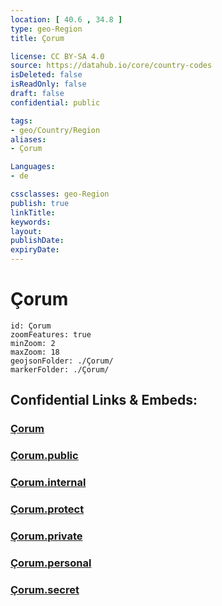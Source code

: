 ```yaml
---
location: [ 40.6 , 34.8 ] 
type: geo-Region
title: Çorum

license: CC BY-SA 4.0
source: https://datahub.io/core/country-codes
isDeleted: false
isReadOnly: false
draft: false
confidential: public

tags:
- geo/Country/Region
aliases:
- Çorum

Languages:
- de

cssclasses: geo-Region
publish: true
linkTitle: 
keywords: 
layout: 
publishDate: 
expiryDate: 
---
```


# Çorum

```leaflet
id: Çorum
zoomFeatures: true 
minZoom: 2 
maxZoom: 18
geojsonFolder: ./Çorum/
markerFolder: ./Çorum/
```


## Confidential Links & Embeds: 

### [Çorum](/_Standards/Earth/Continent/Europe/Europe~East/Turkey/Provinces~Turkey/Çorum.md) 

### [Çorum.public](/_public/Earth/Continent/Europe/Europe~East/Turkey/Provinces~Turkey/Çorum.public.md) 

### [Çorum.internal](/_internal/Earth/Continent/Europe/Europe~East/Turkey/Provinces~Turkey/Çorum.internal.md) 

### [Çorum.protect](/_protect/Earth/Continent/Europe/Europe~East/Turkey/Provinces~Turkey/Çorum.protect.md) 

### [Çorum.private](/_private/Earth/Continent/Europe/Europe~East/Turkey/Provinces~Turkey/Çorum.private.md) 

### [Çorum.personal](/_personal/Earth/Continent/Europe/Europe~East/Turkey/Provinces~Turkey/Çorum.personal.md) 

### [Çorum.secret](/_secret/Earth/Continent/Europe/Europe~East/Turkey/Provinces~Turkey/Çorum.secret.md)


